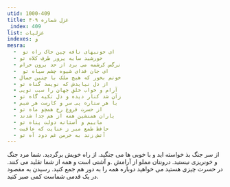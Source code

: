 ```yaml
---
utid: 1000-409
title: غزل شماره ۴۰۹
_index: 409
list: غزلیات
indexes: و
mesra:
  - ‌ ای خونبهای نافه چین خاک راه تو
  - خورشید سایه پرور طرف کلاه تو
  - نرگس کرشمه می برد از حد برون خرام
  - ‌ ای جان فدای شیوه چشم سیاه تو
  - خونم بخور که هیچ ملک با چنین جمال
  - از دل نیایدش که نویسد گناه تو
  - آرام و خواب خلق جهان را سبب تویی
  - زآن شد کنار دیده و دل تکیه گاه تو
  - با هر ستاره یی سر و کارست هر شبم
  - از حسرت فروغ رخ همچو ماه تو
  - یاران همنشین همه از هم جدا شدند
  - ماییم و آستانه دولت پناه تو
  - حافظ طمع مبر ز عنایت که عاقبت
  - آتش زند به خرمن غم دود آه تو
---
```

از سر جنگ بذ خواسته اید و با خوبی ها می جنگید. از راه خویش برگردید. شما مرد جنگ و خونریزی نیستید. درونتان مملو از آرامش .و آشتی است و همه از شما تقلید می کنند. در حسرت چیزی هستید می خواهید دوباره همه را به دور هم جمع کنید. رسیدن به مقصود در یک قدمی شماست کمی صبر کنید.
